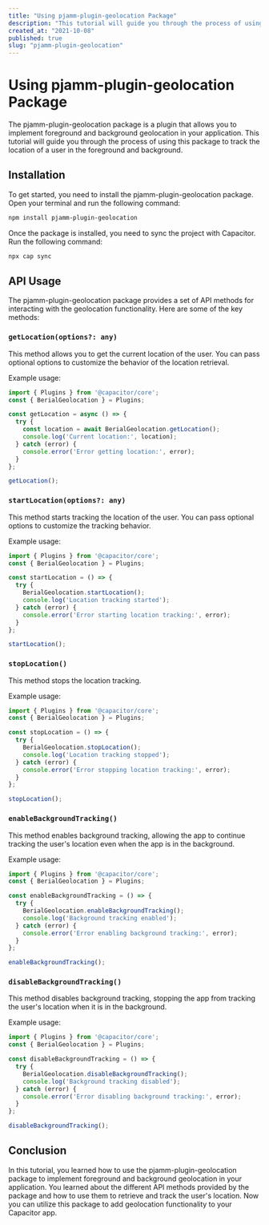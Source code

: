 ```yaml
---
title: "Using pjamm-plugin-geolocation Package"
description: "This tutorial will guide you through the process of using the pjamm-plugin-geolocation package to implement foreground and background geolocation in your application."
created_at: "2021-10-08"
published: true
slug: "pjamm-plugin-geolocation"
---
```


# Using pjamm-plugin-geolocation Package

The pjamm-plugin-geolocation package is a plugin that allows you to implement foreground and background geolocation in your application. This tutorial will guide you through the process of using this package to track the location of a user in the foreground and background.

## Installation

To get started, you need to install the pjamm-plugin-geolocation package. Open your terminal and run the following command:

```bash
npm install pjamm-plugin-geolocation
```

Once the package is installed, you need to sync the project with Capacitor. Run the following command:

```bash
npx cap sync
```

## API Usage

The pjamm-plugin-geolocation package provides a set of API methods for interacting with the geolocation functionality. Here are some of the key methods:

### `getLocation(options?: any)`

This method allows you to get the current location of the user. You can pass optional options to customize the behavior of the location retrieval.

Example usage:

```javascript
import { Plugins } from '@capacitor/core';
const { BerialGeolocation } = Plugins;

const getLocation = async () => {
  try {
    const location = await BerialGeolocation.getLocation();
    console.log('Current location:', location);
  } catch (error) {
    console.error('Error getting location:', error);
  }
};

getLocation();
```

### `startLocation(options?: any)`

This method starts tracking the location of the user. You can pass optional options to customize the tracking behavior.

Example usage:

```javascript
import { Plugins } from '@capacitor/core';
const { BerialGeolocation } = Plugins;

const startLocation = () => {
  try {
    BerialGeolocation.startLocation();
    console.log('Location tracking started');
  } catch (error) {
    console.error('Error starting location tracking:', error);
  }
};

startLocation();
```

### `stopLocation()`

This method stops the location tracking.

Example usage:

```javascript
import { Plugins } from '@capacitor/core';
const { BerialGeolocation } = Plugins;

const stopLocation = () => {
  try {
    BerialGeolocation.stopLocation();
    console.log('Location tracking stopped');
  } catch (error) {
    console.error('Error stopping location tracking:', error);
  }
};

stopLocation();
```

### `enableBackgroundTracking()`

This method enables background tracking, allowing the app to continue tracking the user's location even when the app is in the background.

Example usage:

```javascript
import { Plugins } from '@capacitor/core';
const { BerialGeolocation } = Plugins;

const enableBackgroundTracking = () => {
  try {
    BerialGeolocation.enableBackgroundTracking();
    console.log('Background tracking enabled');
  } catch (error) {
    console.error('Error enabling background tracking:', error);
  }
};

enableBackgroundTracking();
```

### `disableBackgroundTracking()`

This method disables background tracking, stopping the app from tracking the user's location when it is in the background.

Example usage:

```javascript
import { Plugins } from '@capacitor/core';
const { BerialGeolocation } = Plugins;

const disableBackgroundTracking = () => {
  try {
    BerialGeolocation.disableBackgroundTracking();
    console.log('Background tracking disabled');
  } catch (error) {
    console.error('Error disabling background tracking:', error);
  }
};

disableBackgroundTracking();
```

## Conclusion

In this tutorial, you learned how to use the pjamm-plugin-geolocation package to implement foreground and background geolocation in your application. You learned about the different API methods provided by the package and how to use them to retrieve and track the user's location. Now you can utilize this package to add geolocation functionality to your Capacitor app.